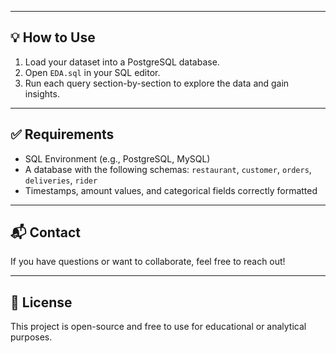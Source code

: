 
---

## 💡 How to Use

1. Load your dataset into a PostgreSQL database.
2. Open `EDA.sql` in your SQL editor.
3. Run each query section-by-section to explore the data and gain insights.

---

## ✅ Requirements

- SQL Environment (e.g., PostgreSQL, MySQL)
- A database with the following schemas: `restaurant`, `customer`, `orders`, `deliveries`, `rider`
- Timestamps, amount values, and categorical fields correctly formatted

---

## 📬 Contact

If you have questions or want to collaborate, feel free to reach out!

---

## 📌 License

This project is open-source and free to use for educational or analytical purposes.
